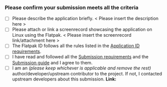 <!-- ⚠️⚠️  Submission pull request MUST be made against the `new-pr` **base branch** ⚠️⚠️  -->

<!-- 💡 Please go to the preview tab to view the markdown below 💡 -->

### Please confirm your submission meets all the criteria

<!-- 💡 Please replace each `[ ]` with `[X]` when the step is complete 💡 -->

<!-- 💡 Please tick and write 'N/A' with a reason if a checklist item below is not applicable 💡 -->

- [ ] Please describe the application briefly. < Please insert the description here >
- [ ] Please attach or link a screenrecord showcasing the application on Linux using the Flatpak. < Please insert the screenrecord link/attachment here >
- [ ] The Flatpak ID follows all the rules listed in the [Application ID requirements][appid].
- [ ] I have read and followed all the [Submission requirements][reqs] and the [Submission guide][reqs2] and I agree to them.
- [ ] I am an _(please keep whichever is applicable and remove the rest)_ author/developer/upstream contributor to the project.
      If not, I contacted upstream developers about this submission. **Link:**

<!-- 💡 Please mention below the GitHub usernames of any additional maintainers needed (if any) 💡 -->

<!-- ⚠️⚠️  Please DO NOT modify anything below this line ⚠️⚠️  -->

[appid]: https://docs.flathub.org/docs/for-app-authors/requirements#application-id
[reqs]: https://docs.flathub.org/docs/for-app-authors/requirements
[reqs2]: https://docs.flathub.org/docs/for-app-authors/submission
